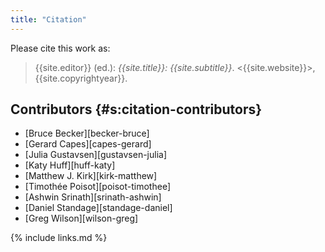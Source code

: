 ```yaml
---
title: "Citation"
---
```


Please cite this work as:

> {{site.editor}} (ed.): *{{site.title}}: {{site.subtitle}}*.  <{{site.website}}>, {{site.copyrightyear}}.

## Contributors {#s:citation-contributors}

-   [Bruce Becker][becker-bruce]
-   [Gerard Capes][capes-gerard]
-   [Julia Gustavsen][gustavsen-julia]
-   [Katy Huff][huff-katy]
-   [Matthew J. Kirk][kirk-matthew]
-   [Timothée Poisot][poisot-timothee]
-   [Ashwin Srinath][srinath-ashwin]
-   [Daniel Standage][standage-daniel]
-   [Greg Wilson][wilson-greg]

{% include links.md %}
